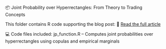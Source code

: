 📦 Joint Probability over Hyperrectangles: From Theory to Trading Concepts

This folder contains R code supporting the blog post:
🔗 [Read the full article](https://www.drkrzysztofozimek.com/joint-probability-hyperrectangles/)

💻 Code files included:
jp_function.R – Computes joint probabilities over hyperrectangles using copulas and empirical marginals
